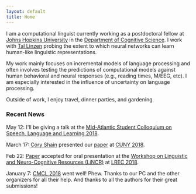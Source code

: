 ```yaml
---
layout: default
title: Home
---
```


I am a computational linguist currently working as
a postdoctoral fellow at [Johns Hopkins University](https://www.jhu.edu/)
in the [Department of Cognitive Science](http://cogsci.jhu.edu/). I work with [Tal Linzen](http://tallinzen.net/) probing the extent to which neural networks can learn human-like linguistic representations.

My work mainly focuses on incremental models of language processing and often involves testing the predictions of computational models against human behavioral and neural responses (e.g., reading times, M/EEG, etc). I am especially interested in the influence of uncertainty on language processing.

Outside of work, I enjoy travel, dinner parties, and gardening.

### Recent News

May 12: I'll be giving a talk at the [Mid-Atlantic Student Colloquium on Speech, Language and Learning 2018](http://www.mascsll.org/2018).

March 17: [Cory Shain](https://www.asc.ohio-state.edu/shain.3/) presented our [paper](/assets/pdf/2018-shain_etal-cuny.pdf) at
[CUNY 2018](http://cuny2018.ucdavis.edu/).

Feb 22: [Paper](/assets/pdf/2018-shain_etal-lincr.pdf) accepted for oral presentation at the [Workshop on Linguistic and Neuro-Cognitive Resources (LiNCR)](http://lincr2018.cbs.polyu.edu.hk/LiNCR_workshop/) at [LREC 2018](http://lrec2018.lrec-conf.org/en/).

January 7: [CMCL 2018](https://cmclorg.github.io/) went well! Phew. Thanks to
our PC and the other organizers for all their help. And thanks to all the authors
for their great submissions!
